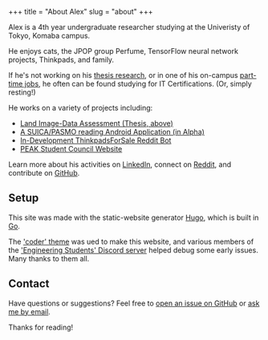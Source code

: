 +++
title = "About Alex"
slug = "about"
+++

Alex is a 4th year undergraduate researcher studying at the Univeristy of Tokyo, Komaba campus.

He enjoys cats, the JPOP group Perfume, TensorFlow neural network projects, Thinkpads, and family.

If he's not working on his [thesis research](https://github.com/MadIceTea/LIDA), or in one of his on-campus [part-time jobs](http://www.gfd.c.u-tokyo.ac.jp/), he often can be found studying for IT Certifications. (Or, simply resting!) 

He works on a variety of projects including:

* [Land Image-Data Assessment (Thesis, above)](https://github.com/madicetea/LIDA)
* [A SUICA/PASMO reading Android Application (in Alpha)](https://github.com/madicetea/SuicaPasmoReader)
* [In-Development ThinkpadsForSale Reddit Bot](https://github.com/madicetea/thinkpadsforsalebot)
* [PEAK Student Council Website](https://github.com/peakstudentcouncil/website-prod)

Learn more about his activities on [LinkedIn](https://linkedin.com/in/madicetea), connect on [Reddit](https://reddit.com/u/madicetea), and contribute on [GitHub](https://github.com/madicetea).

## Setup

This site was made with the static-website generator [Hugo](http://gohugo.io/), which is built in [Go](http://golang.org/).

The ['coder' theme](https://themes.gohugo.io/hugo-coder/) was ued to make this website, and various members of the ['Engineering Students' Discord server](https://discord.gg/EngineeringStudents) helped debug some early issues. Many thanks to them all.

## Contact

Have questions or suggestions? Feel free to [open an issue on GitHub](https://github.com/madicetea/website-personal/issues/new) or [ask me by email](mailto:madicetea@posteo.jp).

Thanks for reading!
